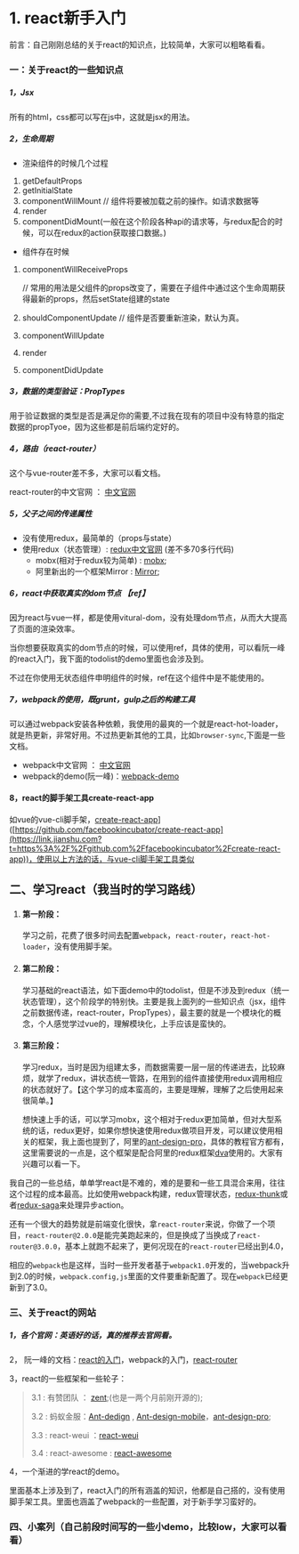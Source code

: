 # 1. react新手入门

 前言：自己刚刚总结的关于react的知识点，比较简单，大家可以粗略看看。

### 一：关于react的一些知识点

##### 1，Jsx

所有的html，css都可以写在js中，这就是jsx的用法。

##### 2，生命周期

- 渲染组件的时候几个过程

1. getDefaultProps
2. getInitialState
3. componentWillMount // 组件将要被加载之前的操作。如请求数据等
4. render
5. componentDidMount(一般在这个阶段各种api的请求等，与redux配合的时候，可以在redux的action获取接口数据。)

- 组件存在时候

1. componentWillReceiveProps

   // 常用的用法是父组件的props改变了，需要在子组件中通过这个生命周期获得最新的props，然后setState组建的state

2. shouldComponentUpdate // 组件是否要重新渲染，默认为真。

3. componentWillUpdate

4. render

5. componentDidUpdate

##### 3，数据的类型验证：PropTypes

用于验证数据的类型是否是满足你的需要,不过我在现有的项目中没有特意的指定数据的propTyoe，因为这些都是前后端约定好的。

##### 4，路由（react-router）

这个与vue-router差不多，大家可以看文档。

react-router的中文官网 ： [中文官网](https://link.jianshu.com?t=http%3A%2F%2Freact-guide.github.io%2Freact-router-cn%2Fdocs%2FAPI.html)

##### 5，父子之间的传递属性

- 没有使用redux，最简单的（props与state）
- 使用redux（状态管理）: [redux中文官网](https://link.jianshu.com?t=http%3A%2F%2Fwww.redux.org.cn%2F) (差不多70多行代码)
  - mobx(相对于redux较为简单) : [mobx](https://link.jianshu.com?t=https%3A%2F%2Fmobx.js.org%2F);
  - 阿里新出的一个框架Mirror : [Mirror](https://link.jianshu.com?t=https%3A%2F%2Fzhuanlan.zhihu.com%2Fp%2F28643798);

##### 6，react中获取真实的dom节点 【ref】

因为react与vue一样，都是使用vitural-dom，没有处理dom节点，从而大大提高了页面的渲染效率。

当你想要获取真实的dom节点的时候，可以使用ref，具体的使用，可以看阮一峰的react入门，我下面的todolist的demo里面也会涉及到。

不过在你使用无状态组件申明组件的时候，ref在这个组件中是不能使用的。

##### 7，webpack的使用，既grunt，gulp之后的构建工具

可以通过webpack安装各种依赖，我使用的最爽的一个就是react-hot-loader，就是热更新，非常好用。不过热更新其他的工具，比如`browser-sync`,下面是一些文档。

- webpack中文官网 ： [中文官网](https://link.jianshu.com?t=https%3A%2F%2Fwebpack-china.org%2F)
- webpack的demo(阮一峰)：[webpack-demo](https://link.jianshu.com?t=https%3A%2F%2Fgithub.com%2Fviviannow%2Fwebpack-ruanyf)

#### 8，react的脚手架工具create-react-app

如vue的vue-cli脚手架，[create-react-app](https://link.jianshu.com?t=%5Bhttps%3A%2F%2Fgithub.com%2Ffacebookincubator%2Fcreate-react-app)]([https://github.com/facebookincubator/create-react-app](https://link.jianshu.com?t=https%3A%2F%2Fgithub.com%2Ffacebookincubator%2Fcreate-react-app))，使用以上方法的话，与vue-cli脚手架工具类似

## 二、学习react（我当时的学习路线）

1. #### 第一阶段：

   学习之前，花费了很多时间去配置`webpack`，`react-router`，`react-hot-loader`，没有使用脚手架。

2. #### 第二阶段：

   学习基础的react语法，如下面demo中的todolist，但是不涉及到redux（统一状态管理），这个阶段学的特别快。主要是我上面列的一些知识点（jsx，组件之前数据传递，react-router，PropTypes），最主要的就是一个模块化的概念，个人感觉学过vue的，理解模块化，上手应该是蛮快的。

3. #### 第三阶段：

   学习redux，当时是因为组建太多，而数据需要一层一层的传递进去，比较麻烦，就学了redux，讲状态统一管路，在用到的组件直接使用redux调用相应的状态就好了。【这个学习的成本蛮高的，主要是理解，理解了之后使用起来很简单。】

   想快速上手的话，可以学习mobx，这个相对于redux更加简单，但对大型系统的话，redux更好，如果你想快速使用redux做项目开发，可以建议使用相关的框架，我上面也提到了，阿里的[ant-design-pro](https://link.jianshu.com?t=https%3A%2F%2Fpro.ant.design%2Findex-cn)，具体的教程官方都有，这里需要说的一点是，这个框架是配合阿里的redux框架[dva](https://link.jianshu.com?t=https%3A%2F%2Fgithub.com%2Fdvajs%2Fdva)使用的。大家有兴趣可以看一下。

我自己的一些总结，单单学react是不难的，难的是要和一些工具混合来用，往往这个过程的成本最高。比如使用webpack构建，redux管理状态，[redux-thunk](https://link.jianshu.com?t=http%3A%2F%2Fwww.redux.org.cn%2F)或者[redux-saga](https://link.jianshu.com?t=http%3A%2F%2Fleonshi.com%2Fredux-saga-in-chinese%2Fdocs%2Fapi%2Findex.html)来处理异步action。

还有一个很大的趋势就是前端变化很快，拿`react-router`来说，你做了一个项目，`react-router@2.0.0`是能完美跑起来的，但是换成了当换成了`react-router@3.0.0`，基本上就跑不起来了，更何况现在的`react-router`已经出到4.0，

相应的`webpack`也是这样，当时一些开发者基于`webpack1.0`开发的，当webpack升到2.0的时候，`webpack.config,js`里面的文件要重新配置了。现在`webpack`已经更新到了3.0。

### 三、关于react的网站

##### 1，各个官网：英语好的话，真的推荐去官网看。

2， 阮一峰的文档：[react的入门](https://link.jianshu.com?t=http%3A%2F%2Fwww.ruanyifeng.com%2Fblog%2F2015%2F03%2Freact.html)，webpack的入门，[react-router](https://link.jianshu.com?t=http%3A%2F%2Fwww.ruanyifeng.com%2Fblog%2F2016%2F05%2Freact_router.html)

3，react的一些框架和一些轮子：

> 3.1 : 有赞团队 ： [zent](https://link.jianshu.com?t=https%3A%2F%2Fwww.youzanyun.com%2Fzanui%2Freact%2Fguides%2Finstall);(也是一两个月前刚开源的);
>
> 3.2 : 蚂蚁金服：[Ant-dedign](https://link.jianshu.com?t=https%3A%2F%2Fant.design%2Fdocs%2Freact%2Fintroduce-cn) , [Ant-design-mobile](https://link.jianshu.com?t=https%3A%2F%2Fmobile.ant.design%2Fdocs%2Freact%2Fintroduce)，[ant-design-pro](https://link.jianshu.com?t=https%3A%2F%2Fpro.ant.design%2Findex-cn);
>
> 3.3 : react-weui ：[react-weui](https://link.jianshu.com?t=https%3A%2F%2Fgithub.com%2Fweui%2Freact-weui)
>
> 3.4 : react-awesome : [react-awesome](https://link.jianshu.com?t=https%3A%2F%2Fgithub.com%2Fenaqx%2Fawesome-react)

4，一个渐进的学react的demo。

里面基本上涉及到了，react入门的所有涵盖的知识，他都是自己搭的，没有使用脚手架工具。里面也涵盖了webpack的一些配置，对于新手学习蛮好的。



### 四、小案列（自己前段时间写的一些小demo，比较low，大家可以看看）
